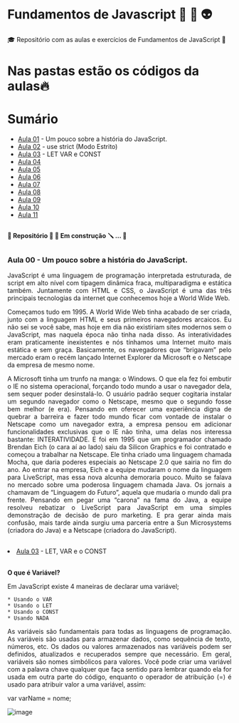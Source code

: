 <h1>Fundamentos de Javascript 🤺 🤖 👽</h1>
<p>🎓 Repositório com as aulas e exercícios de Fundamentos de JavaScript 🎯</p>

##

<h1>Nas pastas estão os códigos da aulas🔥</h1>

##

<h1>Sumário</h1>
<ul>
<li><a href='https://github.com/samuel-franco/Fundamentos-Javascript-/tree/master#Aula-00'>Aula 01</a> - Um pouco sobre a história do JavaScript.</li>
<li><a href='https://github.com/samuel-franco/Fundamentos-Javascript-/tree/master#Aula-01'>Aula 02</a> - use strict (Modo Estrito)</li>
<li><a href='https://github.com/samuel-franco/Fundamentos-Javascript-/tree/master#Aula-02'>Aula 03</a> - LET VAR e CONST</li>
<li><a href='https://github.com/samuel-franco/Fundamentos-Javascript-/tree/master#xxxxxx'>Aula 04</a></li>
<li><a href='https://github.com/samuel-franco/Fundamentos-Javascript-/tree/master#xxxxxx'>Aula 05</a></li>
<li><a href='https://github.com/samuel-franco/Fundamentos-Javascript-/tree/master#xxxxxx'>Aula 06</a></li>
<li><a href='https://github.com/samuel-franco/Fundamentos-Javascript-/tree/master#xxxxxx'>Aula 07</a></li>
<li><a href='https://github.com/samuel-franco/Fundamentos-Javascript-/tree/master#xxxxxx'>Aula 08</a></li>
<li><a href='https://github.com/samuel-franco/Fundamentos-Javascript-/tree/master#xxxxxx'>Aula 09</a></li>
<li><a href='https://github.com/samuel-franco/Fundamentos-Javascript-/tree/master#xxxxxx'>Aula 10</a></li>
<li><a href='https://github.com/samuel-franco/Fundamentos-Javascript-/tree/master#xxxxxx'>Aula 11</a></li>
</ul>

##

<h4>🚧  Repositório 🔨 🔧 Em construção 🪛 ...  🚧</h4>

##

<h3>Aula 00 - Um pouco sobre a história do JavaScript.</h3>

<p align="justify">
  JavaScript é uma linguagem de programação interpretada estruturada, de  script em alto nível com tipagem dinâmica fraca, multiparadigma e  estática também. Juntamente com HTML e CSS, o JavaScript é uma das três  principais tecnologias da internet que conhecemos hoje a World Wide Web.</p>
  
<p align="justify">
  Começamos tudo em 1995. A World Wide Web tinha acabado de ser criada,  junto com a linguagem HTML e seus primeiros navegadores arcaicos. Eu não sei se você sabe, mas hoje em dia não existiriam sites modernos sem o  JavaScript, mas naquela época não tinha nada disso. As interatividades  eram praticamente inexistentes e nós tínhamos uma Internet muito mais  estática e sem graça. Basicamente, os navegadores que “brigavam” pelo  mercado eram o recém lançado Internet Explorer da Microsoft e o Netscape da empresa de mesmo nome.
</p>

<p align="justify">
  A Microsoft tinha um trunfo na manga: o Windows. O que ela fez foi  embutir o IE no sistema operacional, forçando todo mundo a usar o  navegador dela, sem sequer poder desinstalá-lo. O usuário padrão sequer  cogitaria instalar um segundo navegador como o Netscape, mesmo que o  segundo fosse bem melhor (e era). Pensando em oferecer uma experiência  digna de quebrar a barreira e fazer todo mundo ficar com vontade de  instalar o Netscape como um navegador extra, a empresa pensou em  adicionar funcionalidades exclusivas que o IE não tinha, uma delas nos  interessa bastante: INTERATIVIDADE. E foi em 1995 que um programador  chamado Brendan Eich (o cara aí ao lado) saiu da Silicon Graphics e foi  contratado e começou a trabalhar na Netscape. Ele tinha criado uma  linguagem chamada Mocha, que daria poderes especiais ao Netscape 2.0 que sairia no fim do ano. Ao entrar na empresa, Eich e a equipe mudaram o  nome da linguagem para LiveScript, mas essa nova alcunha demoraria  pouco. Muito se falava no mercado sobre uma poderosa linguagem chamada  Java. Os jornais a chamavam de “Linguagem do Futuro”, aquela que mudaria o mundo dali pra frente. Pensando em pegar uma “carona” na fama do  Java, a equipe resolveu rebatizar o LiveScript para JavaScript em uma  simples demonstração de decisão de puro marketing. E pra gerar ainda  mais confusão, mais tarde ainda surgiu uma parceria entre a Sun  Microsystems (criadora do Java) e a Netscape (criadora do JavaScript).
</p>

##

<li><a href='https://github.com/samuel-franco/Fundamentos-Javascript-/tree/master#Aula-02'>Aula 03</a> - LET, VAR e o CONST</li><br>

<p align="justify">
<strong>O que é Variável?</strong>

Em JavaScript existe 4 maneiras de declarar uma variável;
  
    * Usando o VAR
    * Usando o LET
    * Usando o CONST
    * Usando NADA
  
</p>
  
<p align="justify">
  As variáveis são fundamentais para todas as linguagens de programação. As variáveis são usadas para armazenar dados, como sequência de texto, números, etc. Os dados ou valores armazenados nas variáveis podem ser definidos, atualizados e recuperados sempre que necessário. Em geral, variáveis são nomes simbólicos para valores. Você pode criar uma variável com a palavra chave qualquer que faça sentido para lembrar quando ela for usada em outra parte do código, enquanto o operador de atribuição (=) é usado para atribuir valor a uma variável, assim: 

var varName = nome;
</p>
    
![image](https://user-images.githubusercontent.com/84928607/209044583-e9d47bfe-fa82-4711-8ed4-eabd8d7d351d.png)




